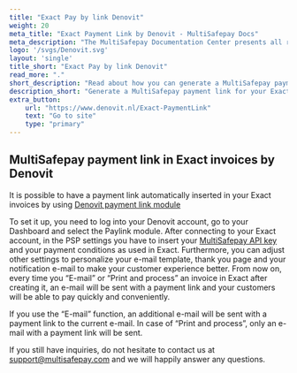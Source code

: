 ```yaml
---
title: "Exact Pay by link Denovit"
weight: 20
meta_title: "Exact Payment Link by Denovit - MultiSafepay Docs"
meta_description: "The MultiSafepay Documentation Center presents all relevant information about our Plugins and API. You can also find support pages for payment methods, tools and general questions as well as the contact details of our Support and Integration Teams."
logo: '/svgs/Denovit.svg'
layout: 'single'
title_short: "Exact Pay by link Denovit"
read_more: "."
short_description: "Read about how you can generate a MultiSafepay payment link for your Exact invoices"
description_short: "Generate a MultiSafepay payment link for your Exact invoices by using Denovit platform."
extra_button:
    url: "https://www.denovit.nl/Exact-PaymentLink"
    text: "Go to site"
    type: "primary"
---
```



## MultiSafepay payment link in Exact invoices by Denovit

It is possible to have a payment link automatically inserted in your Exact invoices by using [Denovit payment link module](https://www.denovit.nl/Exact-PaymentLink)

To set it up, you need to log into your Denovit account, go to your Dashboard and select the Paylink module. After connecting to your Exact account,  in the PSP settings you have to insert your [MultiSafepay API key](/faq/general/glossary/#api-key) and your payment conditions as used in Exact. Furthermore, you can adjust other settings to personalize your e-mail template, thank you page and your notification e-mail to make your customer experience better. From now on, every time you “E-mail” or “Print and process” an invoice in Exact after creating it, an e-mail will be sent with a payment link and your customers will be able to pay quickly and conveniently.

If you use the “E-mail” function, an additional e-mail will be sent with a payment link to the current e-mail. In case of “Print and process”, only an e-mail with a payment link will be sent.

If you still have inquiries, do not hesitate to contact us at <support@multisafepay.com> and we will happily answer any questions.
